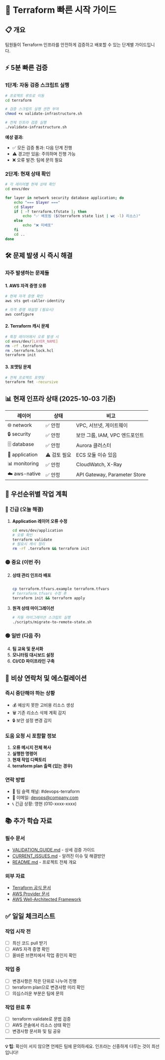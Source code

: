 # 🚀 Terraform 빠른 시작 가이드

## 📋 개요

팀원들이 Terraform 인프라를 안전하게 검증하고 배포할 수 있는 단계별 가이드입니다.

## ⚡ 5분 빠른 검증

### 1단계: 자동 검증 스크립트 실행

```bash
# 프로젝트 루트로 이동
cd terraform

# 검증 스크립트 실행 권한 부여
chmod +x validate-infrastructure.sh

# 전체 인프라 검증 실행
./validate-infrastructure.sh
```

**예상 결과:**
- ✅ 모든 검증 통과: 다음 단계 진행
- ⚠️ 경고만 있음: 주의하며 진행 가능
- ❌ 오류 발견: 팀에 문의 필요

### 2단계: 현재 상태 확인

```bash
# 각 레이어별 현재 상태 확인
cd envs/dev

for layer in network security database application; do
    echo "=== $layer ==="
    cd $layer
    if [ -f terraform.tfstate ]; then
        echo "✅ 배포됨 ($(terraform state list | wc -l) 리소스)"
    else
        echo "❌ 미배포"
    fi
    cd ..
done
```

## 🛠️ 문제 발생 시 즉시 해결

### 자주 발생하는 문제들

#### 1. AWS 자격 증명 오류
```bash
# 현재 자격 증명 확인
aws sts get-caller-identity

# 자격 증명 재설정 (필요시)
aws configure
```

#### 2. Terraform 캐시 문제
```bash
# 특정 레이어에서 오류 발생 시
cd envs/dev/[LAYER_NAME]
rm -rf .terraform
rm .terraform.lock.hcl
terraform init
```

#### 3. 포맷팅 문제
```bash
# 전체 프로젝트 포맷팅
terraform fmt -recursive
```

## 📊 현재 인프라 상태 (2025-10-03 기준)

| 레이어 | 상태 | 비고 |
|--------|------|------|
| 🌐 network | ✅ 안정 | VPC, 서브넷, 게이트웨이 |
| 🔒 security | ✅ 안정 | 보안 그룹, IAM, VPC 엔드포인트 |
| 🗄️ database | ✅ 안정 | Aurora 클러스터 |
| 🚀 application | ⚠️ 검토 필요 | ECS 모듈 이슈 있음 |
| 📊 monitoring | ✅ 안정 | CloudWatch, X-Ray |
| ☁️ aws-native | ✅ 안정 | API Gateway, Parameter Store |


## 🎯 우선순위별 작업 계획

### 🔴 긴급 (오늘 해결)
1. **Application 레이어 오류 수정**
   ```bash
   cd envs/dev/application
   # 오류 확인
   terraform validate
   # 필요시 캐시 정리
   rm -rf .terraform && terraform init
   ```

### 🟡 중요 (이번 주)
2. **상태 관리 인프라 배포**
   ```bash

   cp terraform.tfvars.example terraform.tfvars
   # terraform.tfvars 수정 후
   terraform init && terraform apply
   ```

3. **원격 상태 마이그레이션**
   ```bash
   # 자동 마이그레이션 스크립트 실행
   ./scripts/migrate-to-remote-state.sh
   ```

### 🟢 일반 (다음 주)
4. **팀 교육 및 문서화**
5. **모니터링 대시보드 설정**
6. **CI/CD 파이프라인 구축**

## 🚨 비상 연락처 및 에스컬레이션

### 즉시 중단해야 하는 상황
- 💰 예상치 못한 고비용 리소스 생성
- 🗑️ 기존 리소스 삭제 계획 감지
- 🔒 보안 설정 변경 감지

### 도움 요청 시 포함할 정보
1. **오류 메시지 전체 복사**
2. **실행한 명령어**
3. **현재 작업 디렉토리**
4. **terraform plan 출력 (있는 경우)**

### 연락 방법
- 💬 팀 슬랙 채널: #devops-terraform
- 📧 이메일: devops@company.com
- 📞 긴급 상황: 영현 (010-xxxx-xxxx)

## 📚 추가 학습 자료

### 필수 문서
- [VALIDATION_GUIDE.md](./VALIDATION_GUIDE.md) - 상세 검증 가이드
- [CURRENT_ISSUES.md](./CURRENT_ISSUES.md) - 알려진 이슈 및 해결방안
- [README.md](./README.md) - 프로젝트 전체 개요

### 외부 자료
- [Terraform 공식 문서](https://www.terraform.io/docs)
- [AWS Provider 문서](https://registry.terraform.io/providers/hashicorp/aws/latest/docs)
- [AWS Well-Architected Framework](https://aws.amazon.com/architecture/well-architected/)

## ✅ 일일 체크리스트

### 작업 시작 전
- [ ] 최신 코드 pull 받기
- [ ] AWS 자격 증명 확인
- [ ] 올바른 브랜치에서 작업 중인지 확인

### 작업 중
- [ ] 변경사항은 작은 단위로 나누어 진행
- [ ] terraform plan으로 변경사항 미리 확인
- [ ] 의심스러운 부분은 팀에 문의

### 작업 완료 후
- [ ] terraform validate로 문법 검증
- [ ] AWS 콘솔에서 리소스 상태 확인
- [ ] 변경사항 문서화 및 팀 공유

---

**💡 팁**: 확신이 서지 않으면 언제든 팀에 문의하세요. 인프라는 신중하게 다루는 것이 최선입니다!